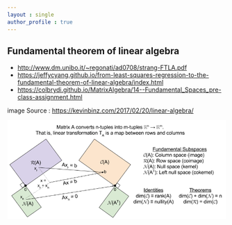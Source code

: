 ```yaml
---
layout : single
author_profile : true
---
```


## Fundamental theorem of linear algebra  

- <http://www.dm.unibo.it/~regonati/ad0708/strang-FTLA.pdf>  
- <https://jeffycyang.github.io/from-least-squares-regression-to-the-fundamental-theorem-of-linear-algebra/index.html>  
- <https://colbrydi.github.io/MatrixAlgebra/14--Fundamental_Spaces_pre-class-assignment.html>

image Source : <https://kevinbinz.com/2017/02/20/linear-algebra/>  

![image](linear-algebra-fundamental-space-interpretation-6.png)
